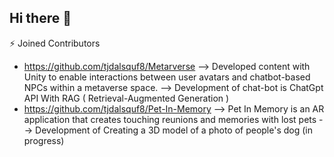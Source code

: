 ## Hi there 👋

<!--
**hyounghe0724/hyounghe0724** is a ✨ _special_ ✨ repository because its `README.md` (this file) appears on your GitHub profile.

Here are some ideas to get you started:

- 🔭 I’m currently working on ...
- 🌱 I’m currently learning ...
- 👯 I’m looking to collaborate on ...
- 🤔 I’m looking for help with ...
- 💬 Ask me about ...
- 📫 How to reach me: ...
- 😄 Pronouns: ...
- ⚡ Fun fact: ...
-->

⚡ Joined Contributors 
- https://github.com/tjdalsquf8/Metarverse
  --> Developed content with Unity to enable interactions between user avatars and chatbot-based NPCs within a metaverse space.
  --> Development of chat-bot is ChatGpt API With RAG ( Retrieval-Augmented Generation ) 
- https://github.com/tjdalsquf8/Pet-In-Memory
  --> Pet In Memory is an AR application that creates touching reunions and memories with lost pets
  --> Development of Creating a 3D model of a photo of people's dog (in progress)
